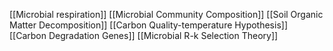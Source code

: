 [[Microbial respiration]]
[[Microbial Community Composition]]
[[Soil Organic Matter Decomposition]]
[[Carbon Quality-temperature Hypothesis]]
[[Carbon Degradation Genes]]
[[Microbial R-k Selection Theory]]

